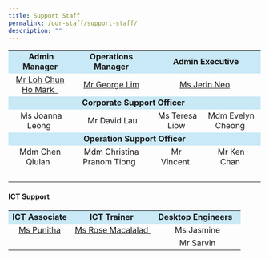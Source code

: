 ```yaml
---
title: Support Staff
permalink: /our-staff/support-staff/
description: ""
---
```

<table>
<tbody>
<tr>
<td style="text-align: center;" bgcolor="#c9e9f6">&nbsp;<b>Admin Manager</b><br>
</td>
<td style="text-align: center;" bgcolor="#c9e9f6"><b>Operations Manager</b>
</td>
<td style="text-align: center;" colspan="2" bgcolor="#c9e9f6"><b>Admin Executive</b>
 <br>
</td>

</tr>
<tr>
<td style="text-align: center;"><a target="" href="mailto:mark_loh@schools.gov.sg">Mr Loh Chun Ho Mark&nbsp;&nbsp;</a><br>
</td>
<td style="text-align: center;"><a target="" href="mailto:lim_soon_mong@moe.edu.sg">Mr George Lim</a>
</td>
<td style="text-align: center;" colspan="2"><a target="" href="mailto:neo_li_lee@moe.edu.sg">Ms Jerin Neo</a>&nbsp;</td>

</tr>
<tr>
<td style="text-align: center;" colspan="4" bgcolor="#c9e9f6"><b>Corporate Support Officer&nbsp;</b>
</td>
</tr>
<tr><td style="text-align: center;">&nbsp;Ms Joanna Leong&nbsp;</td><td style="text-align: center;">&nbsp;Mr David Lau</td><td style="text-align: center;">&nbsp;Ms Teresa Liow</td><td style="text-align: center;">Mdm Evelyn Cheong&nbsp;</td></tr>
<tr>
<td style="text-align: center;" colspan="4" bgcolor="#c9e9f6"><b>Operation Support Officer</b>
</td>
</tr>
<tr><td style="text-align: center;">Mdm Chen Qiulan&nbsp;&nbsp;</td><td style="text-align: center;">Mdm Christina Pranom Tiong&nbsp;&nbsp;</td><td style="text-align: center;">Mr Vincent&nbsp;</td><td style="text-align: center;">Mr Ken Chan&nbsp;</td></tr>

<tr>
<td style="text-align: center;" colspan="4"><br></td>
</tr>
</tbody>
</table>
<h4><strong>ICT Support</strong></h4>
<table>
<tbody>
<tr>
<td style="text-align: center;" bgcolor="#c9e9f6"><b>ICT Associate</b>
</td>
<td style="text-align: center;" bgcolor="#c9e9f6"><b>ICT Trainer</b>&nbsp;
</td>
<td style="text-align: center;" bgcolor="#c9e9f6"><b>Desktop Engineers</b>&nbsp;&nbsp;</td>
</tr>
<tr>
<td style="text-align: center;"><a target="" href="mailto:soundara_rajan_punitha_selvi@moe.edu.sg">Ms Punitha</a>
</td>
<td style="text-align: center;"><a target="" href="mailto:rose_anne_perez_macalalad@moe.edu.sg">Ms Rose Macalalad&nbsp;</a>
</td>
<td style="text-align: center;">Ms Jasmine</td>
</tr>
<tr>
<td>
</td>
<td>
</td>
<td style="text-align: center;">Mr Sarvin</td>
</tr>
</tbody>
</table>